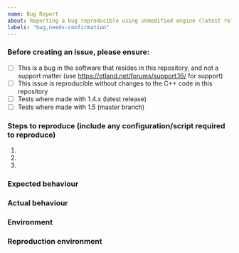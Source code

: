 ```yaml
---
name: Bug Report
about: Reporting a bug reproducible using unmodified engine (latest release or master)
labels: "bug,needs-confirmation"
---
```

<!-- Welcome to the issues section if it's your first time! -->

### Before creating an issue, please ensure:
- [ ] This is a bug in the software that resides in this repository, and not a
      support matter (use https://otland.net/forums/support.16/ for support)
- [ ] This issue is reproducible without changes to the C++ code in this repository
- [ ] Tests where made with 1.4.x (latest release)
- [ ] Tests where made with 1.5 (master branch)

### Steps to reproduce (include any configuration/script required to reproduce)
1.
2.
3.

### Expected behaviour
<!-- Tell us what should happen -->

### Actual behaviour
<!-- Tell us what happens instead -->

### Environment
<!-- If the issue is environment specific (e.g. compiling errors), include
     name and version of the operating system and compiler you are using. -->

### Reproduction environment
<!-- If there are specific scripts required to reproduce the issue, provide a link to
     a branch in your fork that has minimum necessary changes to reproduce the issue. -->
